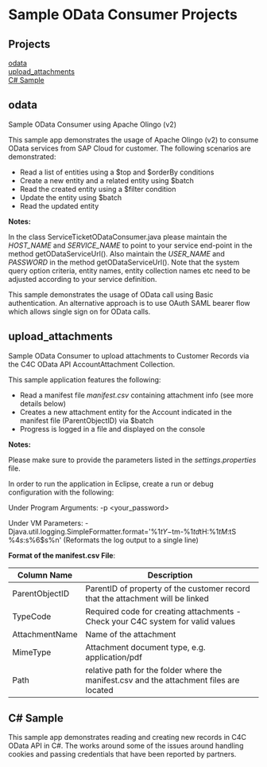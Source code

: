 Sample OData Consumer Projects
=====================

<h2>Projects</h2>

<a href="#odata">odata</a><br>
<a href="#upload_attachments">upload_attachments</a><br>
<a href="#CSharpSample">C# Sample</a>


<h2 id="odata">odata</h2>

Sample OData Consumer using Apache Olingo (v2)

This sample app demonstrates the usage of Apache Olingo (v2) to consume OData services from SAP Cloud for customer. The following scenarios are demonstrated:

* Read a list of entities using a $top and $orderBy conditions
* Create a new entity and a related entity using $batch
* Read the created entity using a $filter condition
* Update the entity using $batch
* Read the updated entity

<b>Notes:</b>

In the class ServiceTicketODataConsumer.java please maintain the _HOST_NAME_ and _SERVICE_NAME_ to point to your service end-point in the method getODataServiceUrl(). Also maintain the _USER_NAME_ and _PASSWORD_ in the method getODataServiceUrl(). Note that the system query option criteria, entity names, entity collection names etc need to be adjusted according to your service definition. 

This sample demonstrates the usage of OData call using Basic authentication. An alternative approach is to use OAuth SAML bearer flow which allows single sign on for OData calls.


<h2 id="upload_attachments">upload_attachments</h2>

Sample OData Consumer to upload attachments to Customer Records via the C4C OData API AccountAttachment Collection.

This sample application features the following:

* Read a manifest file _manifest.csv_ containing attachment info (see more details below)
* Creates a new attachment entity for the Account indicated in the manifest file (ParentObjectID) via $batch
* Progress is logged in a file and displayed on the console

<b>Notes:</b>

Please make sure to provide the parameters listed in the _settings.properties_ file. 

In order to run the application in Eclipse, create a run or debug configuration with the following:

Under Program Arguments: -p \<your_password\>

Under VM Parameters: -Djava.util.logging.SimpleFormatter.format='%1$tY-%1$tm-%1$td %1$tH:%1$tM:%1$tS %4$s: %5$s%6$s%n' (Reformats the log output to a single line)

<b>Format of the manifest.csv File</b>:

|Column Name|Description|
|-----------|------------|
|ParentObjectID|ParentID of property of the customer record that the attachment will be linked|
|TypeCode| Required code for creating attachments - Check your C4C system for valid values|
|AttachmentName| Name of the attachment|
|MimeType| Attachment document type, e.g. application/pdf|
|Path|relative path for the folder where the manifest.csv and the attachment files are located|


<h2 id="CSharpSample">C# Sample</h2>

This sample app demonstrates reading and creating new records in C4C OData API in C#. The works around some of the issues around handling cookies and passing credentials that have been reported by partners.

